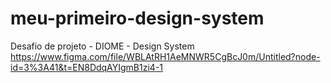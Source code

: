 # meu-primeiro-design-system
Desafio de projeto - DIOME - Design System
https://www.figma.com/file/WBLAtRH1AeMNWR5CgBcJ0m/Untitled?node-id=3%3A41&t=EN8DdqAYIgmB1zi4-1
